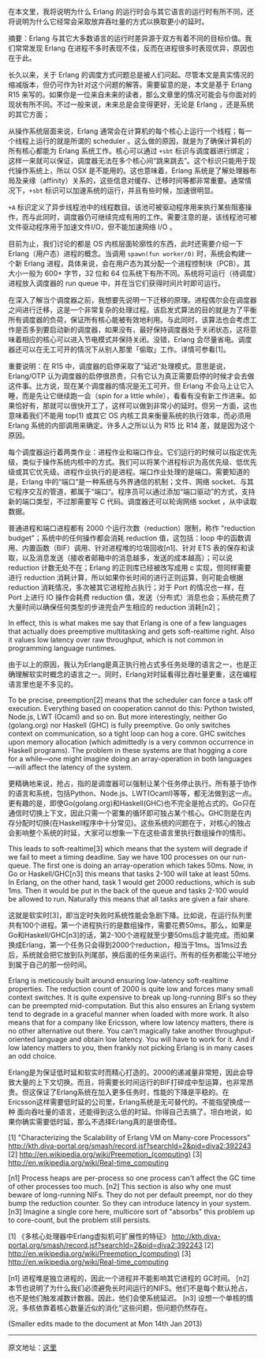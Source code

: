 

在本文里，我将说明为什么 Erlang 的运行时会与其它语言的运行时有所不同，还将说明为什么它经常会采取放弃吞吐量的方式以换取更小的延时。

摘要：Erlang 与其它大多数语言的运行时差异源于双方有着不同的目标价值。我们常常发现 Erlang 在进程不多时表现不佳，反而在进程很多时表现优异，原因也在于此。

长久以来，关于 Erlang 的调度方式问题总是被人们问起。尽管本文是真实情况的缩减版本，但仍可作为针对这个问题的解答。需要留意的是，本文是基于 Erlang R15 来写的。如果你是一位来自未来的读者，那么文章里的情况可能会与你面对的现状有所不同。不过一般来说，未来总是会变得更好，无论是 Erlang ，还是系统的其它方面；

从操作系统层面来说，Erlang 通常会在计算机的每个核心上运行一个线程；每一个线程上运行的就是所谓的 scheduler 。这么做的原因，就是为了确保计算机的所有核心都能为 Erlang 系统工作。核心可以通过 `+sbt` 标识与调度器进行绑定；这样一来就可以保证，调度器无法在多个核心间“跳来跳去”。这个标识只能用于现代操作系统上，所以 OSX 是不能用的。这也意味着，Erlang 系统是了解处理器布局及亲缘（affinity）关系的，这些信息对缓存、迁移时间等都非常重要。通常情况下，`+sbt` 标识可以加速系统的运行，并且有些时候，加速很明显。

`+A` 标识定义了异步线程池中的线程数目。该池可被驱动程序用来执行某些阻塞操作，而与此同时，调度器仍可继续完成有用的工作。需要注意的是，该线程池可被文件驱动程序用于加速文件I/O，但不能加速网络 I/O 。

目前为止，我们讨论的都是 OS 内核层面轮廓性的东西，此时还需要介绍一下 Erlang（用户态）进程的概念。当调用 `spawn(fun worker/0)` 时，系统会构建一个新 Erlang 进程，具体来说，会在用户态为其分配一个进程控制块（PCB）。其大小一般为 600+ 字节，32 位和 64 位系统下有所不同。系统将可运行（待调度）进程放入调度器的 run queue 中，并在当它们获得时间片时即可运行。

在深入了解当个调度器之前，我想要先说明一下迁移的原理。进程偶尔会在调度器之间进行迁移，这是一个非常复杂的处理过程。该启发式算法的目的就是为了平衡所有调度器的负荷，保证所有核心能被有效地利用。与此同时，该算法也会考虑工作是否多到要启动新的调度器，如果没有，最好保持调度器处于关闭状态，这将意味着相应的核心可以进入节电模式并保持关闭。没错，Erlang 会尽量省电。调度器还可以在无工可开的情况下从别人那里「偷取」工作。详情可参看[1]。

重要说明：在 R15 中，调度器的启停采取了“延迟“处理模式。意思是说，Erlang/OTP 认为调度器的启停很昂贵，只有它认为真正需要启停的时候才会去做这件事。比方说，现在某个调度器的情况是无工可开。但 Erlang 不会马上让它入睡，而是先让它继续跑一会（spin for a little while），看看有没有新工作进来。如果恰好有，那就可以很快开工了，这样可以做到非常小的延时。但另一方面，这也意味着我们不能用 top(1) 或其它 OS 内核工具来衡量系统的执行效率，而必须用 Erlang 系统的内部调用来确定。许多人之所以认为 R15 比 R14 差，就是因为这个原因。

每个调度器运行着两类作业：进程作业和端口作业。它们运行的时候可以指定优先级，类似于操作系统内核中的方式。我们可以将某个进程标识为高优先级、低优先级或其它优先级。进程作业执行的是进程。端口作业处理的是端口。需要知道的是，Erlang 中的“端口“是一种系统与外界通信的机制；文件、网络 socket、与其它程序交互的管道，都属于“端口“。程序员可以通过添加“端口驱动”的方式，支持新的端口类型，不过那需要写 C 代码。调度器还可以轮询网络 socket ，从中读取数据。


普通进程和端口进程都有 2000 个运行次数（reduction）限制，称作 "reduction budget"；系统中的任何操作都会消耗 reduction 值，这包括：loop 中的函数调用、内置函数（BIF）调用、针对进程堆的垃圾回收[n1]、针对 ETS 表的保存和读取，以及消息发送（接收者邮箱中的消息越多，发送的成本越高）；可以说 reduction 计数无处不在；Erlang 的正则库已经被改写成用 c 实现，但同样需要进行 reduction 消耗计算，所以如果你长时间的进行正则运算，则可能会根据 reduction 消耗情况，多次被其它进程抢占执行；对于 Port 的情况也一样，在 Port 上进行 IO 操作会耗费 reduction 值，发送（分布式）消息也会；系统花费了大量时间以确保任何类型的步进兜会产生相应的 reduction 消耗[n2]； 

In effect, this is what makes me say that Erlang is one of a few languages that actually does preemptive multitasking and gets soft-realtime right. Also it values low latency over raw throughput, which is not common in programming language runtimes.

由于以上的原因，我认为Erlang是真正执行抢占式多任务处理的语言之一，也是正确理解软实时概念的语言之一。同时，Erlang对时延看得比吞吐量更重，这在编程语言里也是不多见的。

To be precise, preemption[2] means that the scheduler can force a task off execution. Everything based on cooperation cannot do this: Python twisted, Node.js, LWT (Ocaml) and so on. But more interestingly, neither Go (golang.org) nor Haskell (GHC) is fully preemptive. Go only switches context on communication, so a tight loop can hog a core. GHC switches upon memory allocation (which admittedly is a very common occurrence in Haskell programs). The problem in these systems are that hogging a core for a while—one might imagine doing an array-operation in both languages—will affect the latency of the system.

更精确地来说，抢占，指的是调度器可以强制让某个任务停止执行。所有基于协作的语言和系统，包括Python、Node.js、LWT(Ocaml)等等，都无法做到这一点。更有趣的是，即使Go(golang.org)和Haskell(GHC)也不完全是抢占式的。Go只在通信时切换上下文，因此只需一个密集的循环即可独占某个核心。GHC则是在内存分配时切换(在Haskell程序中十分常见)。这些系统的问题在于，对核心的独占会影响整个系统的时延，大家可以想象一下在这些语言里执行数组操作的情形。

This leads to soft-realtime[3] which means that the system will degrade if we fail to meet a timing deadline. Say we have 100 processes on our run-queue. The first one is doing an array-operation which takes 50ms. Now, in Go or Haskell/GHC[n3] this means that tasks 2-100 will take at least 50ms. In Erlang, on the other hand, task 1 would get 2000 reductions, which is sub 1ms. Then it would be put in the back of the queue and tasks 2-100 would be allowed to run. Naturally this means that all tasks are given a fair share.

这就是软实时[3]，即当定时失败时系统性能会急剧下降。比如说，在运行队列里共有100个进程。第一个进程执行的是数组操作，需要花费50ms。那么，如果是Go和Haskell/GHC[n3]的话，第2-100个进程就至少要50ms后才能完成。而如果换成Erlang，第一个任务只会得到2000个reduction，相当于1ms。当1ms过去后，系统就会把它放到队列尾部，换后面的任务来运行。所有的任务都能公平地分到属于自己的那一份时间。

Erlang is meticously built around ensuring low-latency soft-realtime properties. The reduction count of 2000 is quite low and forces many small context switches. It is quite expensive to break up long-running BIFs so they can be preempted mid-computation. But this also ensures an Erlang system tend to degrade in a graceful manner when loaded with more work. It also means that for a company like Ericsson, where low latency matters, there is no other alternative out there. You can't magically take another throughput-oriented language and obtain low latency. You will have to work for it. And if low latency matters to you, then frankly not picking Erlang is in many cases an odd choice.

Erlang是为保证低时延和软实时而精心打造的。2000的递减量非常短，因此会导致大量的上下文切换。而且，将需要长时间运行的BIF打碎成中型运算，也非常昂贵。但这保证了Erlang系统在加入更多任务时，性能的下降是平稳的。在Ericsson这样需要低时延的公司里，Erlang系统是无可替代的。不能指望换成一种 面向吞吐量的语言，还能得到这么低的时延。你得自己去搞了。坦白地说，如果你确实需要低时延，那么不选择Erlang真的是很奇怪。

[1] "Characterizing the Scalability of Erlang VM on Many-core Processors" http://kth.diva-portal.org/smash/record.jsf?searchId=2&pid=diva2:392243
[2] http://en.wikipedia.org/wiki/Preemption_(computing)
[3] http://en.wikipedia.org/wiki/Real-time_computing

[n1] Process heaps are per-process so one process can't affect the GC time of other processes too much.
[n2] This section is also why one must beware of long-running NIFs. They do not per default preempt, nor do they bump the reduction counter. So they can introduce latency in your system.
[n3] Imagine a single core here, multicore sort of "absorbs" this problem up to core-count, but the problem still persists.

[1] 《多核心处理器中Erlang虚拟机可扩展性的特征》 http://kth.diva-portal.org/smash/record.jsf?searchId=2&pid=diva2:392243 
[2] http://en.wikipedia.org/wiki/Preemption_(computing) 
[3] http://en.wikipedia.org/wiki/Real-time_computing 

[n1] 进程堆是独立进程的，因此一个进程并不能影响其它进程的 GC时间。 
[n2] 本节也说明了为什么我们必须避免长时间运行的NIFS。他们不是每个默认抢占，也不是他们触发减数计数器。因此，他们会使系统延迟。 
[n3] 设想一个单核的情况，多核依靠着核心数量近似的消化”这些问题，但问题仍然存在。

(Smaller edits made to the document at Mon 14th Jan 2013)


----------

原文地址：[这里](http://jlouisramblings.blogspot.dk/2013/01/how-erlang-does-scheduling.html)

